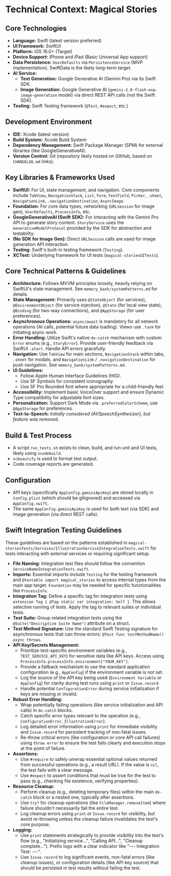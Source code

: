 # Technical Context: Magical Stories

## Core Technologies
-   **Language:** Swift (latest version preferred)
-   **UI Framework:** SwiftUI
-   **Platform:** iOS 16.0+ (Target)
-   **Device Support:** iPhone and iPad (Basic Universal App support)
-   **Data Persistence:** `UserDefaults` via `PersistenceService` (MVP implementation). SwiftData is the likely long-term target.
-   **AI Service:**
    *   **Text Generation:** Google Generative AI (Gemini Pro) via its Swift SDK.
    *   **Image Generation:** Google Generative AI (`gemini-2.0-flash-exp-image-generation` model) via direct REST API calls (not the Swift SDK).
-   **Testing:** Swift Testing framework (`@Test`, `#expect`, etc.)

## Development Environment
-   **IDE:** Xcode (latest version)
-   **Build System:** Xcode Build System
-   **Dependency Management:** Swift Package Manager (SPM) for external libraries (like GoogleGenerativeAI).
-   **Version Control:** Git (repository likely hosted on GitHub, based on `CHANGELOG.md` links).

## Key Libraries & Frameworks Used
-   **SwiftUI:** For UI, state management, and navigation. Core components include `TabView`, `NavigationStack`, `List`, `Form`, `TextField`, `Picker`, `.sheet`, `NavigationLink`, `.navigationDestination`, `AsyncImage`.
-   **Foundation:** For core data types, networking (`URLSession` for image gen), `UserDefaults`, `ProcessInfo`, etc.
-   **GoogleGenerativeAI (Swift SDK):** For interacting with the Gemini Pro API to generate story content. `StoryService` uses the `GenerativeModelProtocol` provided by the SDK for abstraction and testability.
-   **(No SDK for Image Gen):** Direct `URLSession` calls are used for image generation API interaction.
-   **Testing:** Swift's built-in testing framework (`Testing`).
-   **XCTest:** Underlying framework for UI tests (`magical-storiesUITests`).

## Core Technical Patterns & Guidelines
-   **Architecture:** Follows MVVM principles loosely, heavily relying on SwiftUI's state management. See `memory_bank/systemPatterns.md` for details.
-   **State Management:** Primarily uses `@StateObject` (for services), `@EnvironmentObject` (for service injection), `@State` (for local view state), `@Binding` (for two-way connections), and `@AppStorage` (for user preferences).
-   **Asynchronous Operations:** `async/await` is mandatory for all network operations (AI calls, potential future data loading). Views use `.task` for initiating async work.
-   **Error Handling:** Utilize Swift's native `do-catch` mechanism with custom `Error` enums (e.g., `StoryError`). Provide user-friendly feedback via SwiftUI `.alert`. Handle API errors gracefully.
-   **Navigation:** Use `TabView` for main sections, `NavigationStack` within tabs, `.sheet` for modals, and `NavigationLink` / `.navigationDestination` for push navigation. See `memory_bank/systemPatterns.md`.
-   **UI Guidelines:**
    *   Follow Apple Human Interface Guidelines (HIG).
    *   Use SF Symbols for consistent iconography.
    *   Use SF Pro Rounded font where appropriate for a child-friendly feel.
-   **Accessibility:** Implement basic VoiceOver support and ensure Dynamic Type compatibility for adjustable font sizes.
-   **Personalization:** Support Dark Mode via `.preferredColorScheme`, use `@AppStorage` for preferences.
-   **Text-to-Speech:** *Initially considered (AVSpeechSynthesizer), but feature was removed.*

## Build & Test Process
-   A script `run_tests.sh` exists to clean, build, and run unit and UI tests, likely using `xcodebuild`.
-   `xcbeautify` is used to format test output.
-   Code coverage reports are generated.

## Configuration
-   API keys (specifically `AppConfig.geminiApiKey`) are stored locally in `Config.plist` (which should be gitignored) and accessed via `AppConfig.swift`.
-   The same `AppConfig.geminiApiKey` is used for both text (via SDK) and image generation (via direct REST calls).

## Swift Integration Testing Guidelines

These guidelines are based on the patterns established in `magical-storiesTests/Services/IllustrationServiceIntegrationTests.swift` for tests interacting with external services or requiring significant setup.

*   **File Naming:** Integration test files should follow the convention `ServiceNameIntegrationTests.swift`.
*   **Imports:** Essential imports include `Testing` for the testing framework and `@testable import magical_stories` to access internal types from the main app target. `Foundation` may be needed for specific functionalities like `ProcessInfo`.
*   **Integration Tag:** Define a specific tag for integration tests using `extension Tag { @Tag static var integration: Self }`. This allows selective running of tests. Apply the tag to relevant suites or individual tests.
*   **Test Suite:** Group related integration tests using the `@Suite("Descriptive Suite Name")` attribute on a struct.
*   **Test Method Signature:** Use the standard Swift Testing signature for asynchronous tests that can throw errors: `@Test func testMethodName() async throws`.
*   **API Key/Secrets Management:**
    *   Prioritize test-specific environment variables (e.g., `TEST_SERVICE_API_KEY`) for sensitive data like API keys. Access using `ProcessInfo.processInfo.environment["YOUR_KEY"]`.
    *   Provide a fallback mechanism to use the standard application configuration (e.g., `AppConfig`) if the environment variable is not set.
    *   Log the source of the API key being used (`Environment Variable` or `AppConfig`) for clarity during test runs using `print` or `Issue.record`.
    *   Handle potential `ConfigurationError` during service initialization if keys are missing or invalid.
*   **Robust Error Handling:**
    *   Wrap potentially failing operations (like service initialization and API calls) in `do-catch` blocks.
    *   Catch specific error types relevant to the operation (e.g., `ConfigurationError`, `IllustrationError`).
    *   Log detailed error information using `print` for immediate visibility and `Issue.record` for persistent tracking of non-fatal issues.
    *   Re-throw critical errors (like configuration or core API call failures) using `throw error` to ensure the test fails clearly and execution stops at the point of failure.
*   **Assertions:**
    *   Use `#require` to safely unwrap essential optional values returned from successful operations (e.g., a result URL). If the value is `nil`, the test fails with a clear message.
    *   Use `#expect` to assert conditions that must be true for the test to pass (e.g., checking file existence, verifying properties).
*   **Resource Cleanup:**
    *   Perform cleanup (e.g., deleting temporary files) within the main `do-catch` block or a nested one, typically after assertions.
    *   Use `try?` for cleanup operations (like `FileManager.removeItem`) where failure shouldn't necessarily fail the entire test.
    *   Log cleanup errors using `print` or `Issue.record` for visibility, but avoid re-throwing unless the cleanup failure invalidates the test's core purpose.
*   **Logging:**
    *   Use `print` statements strategically to provide visibility into the test's flow (e.g., "Initializing service...", "Calling API...", "Cleanup complete..."). Prefix logs with a clear indicator like "--- Integration Test: ---".
    *   Use `Issue.record` to log significant events, non-fatal errors (like cleanup issues), or configuration details (like API key source) that should be persisted in test results without failing the test.
